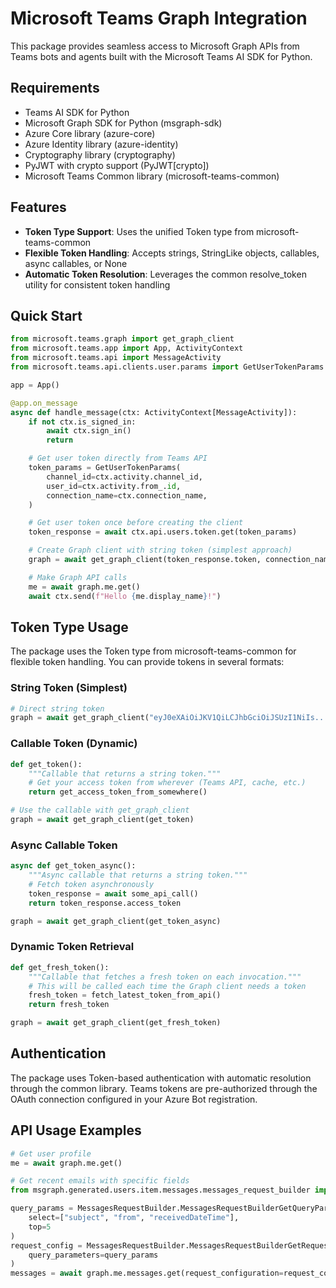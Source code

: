 # Microsoft Teams Graph Integration

This package provides seamless access to Microsoft Graph APIs from Teams bots and agents built with the Microsoft Teams AI SDK for Python.

## Requirements

- Teams AI SDK for Python
- Microsoft Graph SDK for Python (msgraph-sdk)
- Azure Core library (azure-core)
- Azure Identity library (azure-identity)
- Cryptography library (cryptography)
- PyJWT with crypto support (PyJWT[crypto])
- Microsoft Teams Common library (microsoft-teams-common)

## Features

- **Token Type Support**: Uses the unified Token type from microsoft-teams-common
- **Flexible Token Handling**: Accepts strings, StringLike objects, callables, async callables, or None
- **Automatic Token Resolution**: Leverages the common resolve_token utility for consistent token handling

## Quick Start

```python
from microsoft.teams.graph import get_graph_client
from microsoft.teams.app import App, ActivityContext
from microsoft.teams.api import MessageActivity
from microsoft.teams.api.clients.user.params import GetUserTokenParams

app = App()

@app.on_message
async def handle_message(ctx: ActivityContext[MessageActivity]):
    if not ctx.is_signed_in:
        await ctx.sign_in()
        return

    # Get user token directly from Teams API
    token_params = GetUserTokenParams(
        channel_id=ctx.activity.channel_id,
        user_id=ctx.activity.from_.id,
        connection_name=ctx.connection_name,
    )

    # Get user token once before creating the client
    token_response = await ctx.api.users.token.get(token_params)

    # Create Graph client with string token (simplest approach)
    graph = await get_graph_client(token_response.token, connection_name="graph")

    # Make Graph API calls
    me = await graph.me.get()
    await ctx.send(f"Hello {me.display_name}!")
```

## Token Type Usage

The package uses the Token type from microsoft-teams-common for flexible token handling. You can provide tokens in several formats:

### String Token (Simplest)

```python
# Direct string token
graph = await get_graph_client("eyJ0eXAiOiJKV1QiLCJhbGciOiJSUzI1NiIs...")
```

### Callable Token (Dynamic)

```python
def get_token():
    """Callable that returns a string token."""
    # Get your access token from wherever (Teams API, cache, etc.)
    return get_access_token_from_somewhere()

# Use the callable with get_graph_client
graph = await get_graph_client(get_token)
```

### Async Callable Token

```python
async def get_token_async():
    """Async callable that returns a string token."""
    # Fetch token asynchronously
    token_response = await some_api_call()
    return token_response.access_token

graph = await get_graph_client(get_token_async)
```

### Dynamic Token Retrieval

```python
def get_fresh_token():
    """Callable that fetches a fresh token on each invocation."""
    # This will be called each time the Graph client needs a token
    fresh_token = fetch_latest_token_from_api()
    return fresh_token

graph = await get_graph_client(get_fresh_token)
```

## Authentication

The package uses Token-based authentication with automatic resolution through the common library. Teams tokens are pre-authorized through the OAuth connection configured in your Azure Bot registration.

## API Usage Examples

```python
# Get user profile
me = await graph.me.get()

# Get recent emails with specific fields
from msgraph.generated.users.item.messages.messages_request_builder import MessagesRequestBuilder

query_params = MessagesRequestBuilder.MessagesRequestBuilderGetQueryParameters(
    select=["subject", "from", "receivedDateTime"],
    top=5
)
request_config = MessagesRequestBuilder.MessagesRequestBuilderGetRequestConfiguration(
    query_parameters=query_params
)
messages = await graph.me.messages.get(request_configuration=request_config)
```
